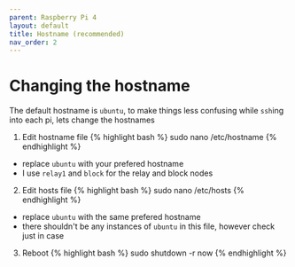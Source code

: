 ```yaml
---
parent: Raspberry Pi 4
layout: default
title: Hostname (recommended)
nav_order: 2
---
```


# Changing the hostname
The default hostname is `ubuntu`,
to make things less confusing while `ssh`ing into each pi, lets change the hostnames

1. Edit hostname file
{% highlight bash %}
sudo nano /etc/hostname
{% endhighlight %}
- replace `ubuntu` with your prefered hostname
- I use `relay1` and `block` for the relay and block nodes
2. Edit hosts file
{% highlight bash %}
sudo nano /etc/hosts
{% endhighlight %}
- replace `ubuntu` with the same prefered hostname
- there shouldn't be any instances of `ubuntu` in this file, however check just in case
3. Reboot
{% highlight bash %}
sudo shutdown -r now
{% endhighlight %}
